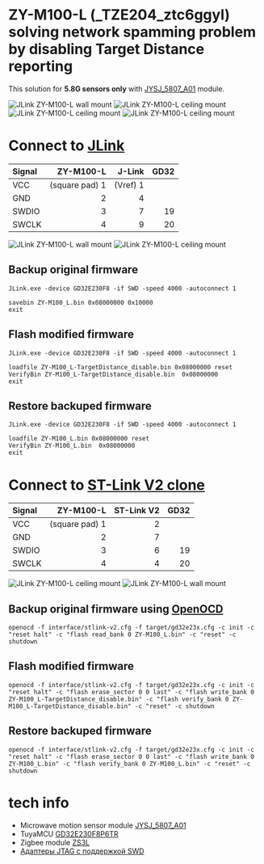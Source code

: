 # ZY-M100-L (_TZE204_ztc6ggyl) solving network spamming problem by disabling Target Distance reporting
This solution for **5.8G sensors only** with [JYSJ_5807_A01](./5807_A01.pdf) module.

![JLink ZY-M100-L wall mount](./pix/wall_1.jpg)
![JLink ZY-M100-L ceiling mount](./pix/ceiling_1.jpg)
![JLink ZY-M100-L ceiling mount](./pix/ceiling_2.jpg)
![JLink ZY-M100-L ceiling mount](./pix/ceiling_3.jpg)

# Connect to [JLink](http://www.segger.com)

|Signal|ZY-M100-L     |J-Link  |GD32|
|:-----|-------------:|-------:|---:|
|VCC   |(square pad) 1|(Vref) 1|    |
|GND   |2             |       4|    |
|SWDIO |3             |       7|19  |
|SWCLK |4             |       9|20  |

![JLink ZY-M100-L wall mount](./pix/wall_jlink.jpg)
![JLink ZY-M100-L ceiling mount](./pix/ceiling_jlink.jpg)

## Backup original firmware
```batchfile
JLink.exe -device GD32E230F8 -if SWD -speed 4000 -autoconnect 1 
```
```
savebin ZY-M100_L.bin 0x08000000 0x10000
exit
```

## Flash modified firmware

```batchfile
JLink.exe -device GD32E230F8 -if SWD -speed 4000 -autoconnect 1 
```
```
loadfile ZY-M100_L-TargetDistance_disable.bin 0x08000000 reset
VerifyBin ZY-M100_L-TargetDistance_disable.bin  0x08000000
exit
```
## Restore backuped firmware

```batchfile
JLink.exe -device GD32E230F8 -if SWD -speed 4000 -autoconnect 1 
```
```
loadfile ZY-M100_L.bin 0x08000000 reset
VerifyBin ZY-M100_L.bin  0x08000000
exit
```
# Connect to [ST-Link V2 clone](http://www.aliexpress.com)

|Signal|ZY-M100-L     |ST-Link V2|GD32|
|:-----|-------------:|---------:|---:|
|VCC   |(square pad) 1|         2|    |
|GND   |2             |         7|    |
|SWDIO |3             |         6|19  |
|SWCLK |4             |         4|20  |

![JLink ZY-M100-L ceiling mount](./pix/ST-Link_pinout.png)
![JLink ZY-M100-L wall mount](./pix/wall_st-link.jpg)


## Backup original firmware using [OpenOCD](https://github.com/openocd-org/openocd/releases/tag/latest)
```batchfile
openocd -f interface/stlink-v2.cfg -f target/gd32e23x.cfg -c init -c "reset halt" -c "flash read_bank 0 ZY-M100_L.bin" -c "reset" -c shutdown
```

## Flash modified firmware
```batchfile
openocd -f interface/stlink-v2.cfg -f target/gd32e23x.cfg -c init -c "reset halt" -c "flash erase_sector 0 0 last" -c "flash write_bank 0 ZY-M100_L-TargetDistance_disable.bin" -c "flash verify_bank 0 ZY-M100_L-TargetDistance_disable.bin" -c "reset" -c shutdown
```
## Restore backuped firmware
```batchfile
openocd -f interface/stlink-v2.cfg -f target/gd32e23x.cfg -c init -c "reset halt" -c "flash erase_sector 0 0 last" -c "flash write_bank 0 ZY-M100_L.bin" -c "flash verify_bank 0 ZY-M100_L.bin" -c "reset" -c shutdown
```

# tech info
- Microwave motion sensor module [JYSJ_5807_A01](./5807_A01.pdf)
- TuyaMCU [GD32E230F8P6TR](./GD32E230F8P6.pdf)
- Zigbee module [ZS3L](https://developer.tuya.com/en/docs/iot/zs3l?id=K97r37j19f496)
- [Адаптеры JTAG с поддержкой SWD](https://microsin.net/programming/arm/swd-jtag-adapters.html)

